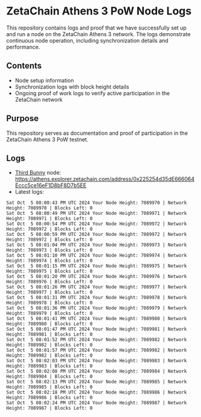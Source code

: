 # ZetaChain Athens 3 PoW Node Logs
This repository contains logs and proof that we have successfully set up and run a node on the ZetaChain Athens 3 network. The logs demonstrate continuous node operation, including synchronization details and performance.

## Contents
- Node setup information
- Synchronization logs with block height details
- Ongoing proof of work logs to verify active participation in the ZetaChain network

## Purpose
This repository serves as documentation and proof of participation in the ZetaChain Athens 3 PoW testnet.

## Logs

- [Third Bunny](https://thirdbunny.xyz/) node: https://athens.explorer.zetachain.com/address/0x225254d35dE666064Eccc5ce16eF1D8bF8D7b5EE
- Latest logs:
```
Sat Oct  5 08:00:43 PM UTC 2024 Your Node Height: 7089970 | Network Height: 7089970 | Blocks Left: 0
Sat Oct  5 08:00:49 PM UTC 2024 Your Node Height: 7089971 | Network Height: 7089971 | Blocks Left: 0
Sat Oct  5 08:00:54 PM UTC 2024 Your Node Height: 7089972 | Network Height: 7089972 | Blocks Left: 0
Sat Oct  5 08:00:59 PM UTC 2024 Your Node Height: 7089972 | Network Height: 7089972 | Blocks Left: 0
Sat Oct  5 08:01:04 PM UTC 2024 Your Node Height: 7089973 | Network Height: 7089973 | Blocks Left: 0
Sat Oct  5 08:01:10 PM UTC 2024 Your Node Height: 7089974 | Network Height: 7089974 | Blocks Left: 0
Sat Oct  5 08:01:15 PM UTC 2024 Your Node Height: 7089975 | Network Height: 7089975 | Blocks Left: 0
Sat Oct  5 08:01:20 PM UTC 2024 Your Node Height: 7089976 | Network Height: 7089976 | Blocks Left: 0
Sat Oct  5 08:01:26 PM UTC 2024 Your Node Height: 7089977 | Network Height: 7089977 | Blocks Left: 0
Sat Oct  5 08:01:31 PM UTC 2024 Your Node Height: 7089978 | Network Height: 7089978 | Blocks Left: 0
Sat Oct  5 08:01:36 PM UTC 2024 Your Node Height: 7089979 | Network Height: 7089979 | Blocks Left: 0
Sat Oct  5 08:01:41 PM UTC 2024 Your Node Height: 7089980 | Network Height: 7089980 | Blocks Left: 0
Sat Oct  5 08:01:47 PM UTC 2024 Your Node Height: 7089981 | Network Height: 7089981 | Blocks Left: 0
Sat Oct  5 08:01:52 PM UTC 2024 Your Node Height: 7089982 | Network Height: 7089982 | Blocks Left: 0
Sat Oct  5 08:01:57 PM UTC 2024 Your Node Height: 7089982 | Network Height: 7089982 | Blocks Left: 0
Sat Oct  5 08:02:03 PM UTC 2024 Your Node Height: 7089983 | Network Height: 7089983 | Blocks Left: 0
Sat Oct  5 08:02:08 PM UTC 2024 Your Node Height: 7089984 | Network Height: 7089984 | Blocks Left: 0
Sat Oct  5 08:02:13 PM UTC 2024 Your Node Height: 7089985 | Network Height: 7089985 | Blocks Left: 0
Sat Oct  5 08:02:18 PM UTC 2024 Your Node Height: 7089986 | Network Height: 7089986 | Blocks Left: 0
Sat Oct  5 08:02:24 PM UTC 2024 Your Node Height: 7089987 | Network Height: 7089987 | Blocks Left: 0
```
